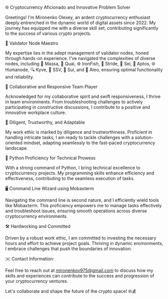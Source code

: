 
🌐 Cryptocurrency Aficionado and Innovative Problem Solver

Greetings! I'm Mironenko Olexey, an ardent cryptocurrency enthusiast deeply entrenched in the dynamic world of digital assets since 2022. My journey has equipped me with a diverse skill set, contributing significantly to the success of various crypto projects.

🔗 Validator Node Maestro

My expertise lies in the adept management of validator nodes, honed through hands-on experience. I've navigated the complexities of diverse nodes, including 🔄 Massa, 🌌 Quai, ⚙️ IronFish, 🏃 Stride, 🌊 Sei, 🚀 Aptos, 🌐 Humanode, 🔍 Kyve, 🚀 SSV, 🔄 Sui, and 🚀 Aleo, ensuring optimal functionality and reliability.

🤝 Collaborative and Responsive Team Player

Acknowledged for my collaborative spirit and swift responsiveness, I thrive in team environments. From troubleshooting challenges to actively participating in constructive discussions, I contribute to a positive and innovative workplace culture.

💼 Diligent, Trustworthy, and Adaptable

My work ethic is marked by diligence and trustworthiness. Proficient in handling intricate tasks, I am ready to tackle challenges with a solution-oriented mindset, adapting seamlessly to the fast-paced cryptocurrency landscape.

🐍 Python Proficiency for Technical Prowess

With a strong command of Python, I bring technical excellence to cryptocurrency projects. My programming skills enhance efficiency and effectiveness, contributing to the seamless execution of tasks.

🖥️ Command Line Wizard using Mobaxterm

Navigating the command line is second nature, and I efficiently wield tools like Mobaxterm. This proficiency empowers me to manage tasks effectively and troubleshoot issues, ensuring smooth operations across diverse cryptocurrency environments.

🛠️ Hardworking and Committed

Driven by a robust work ethic, I am committed to investing the necessary hours and effort to achieve project goals. Thriving in dynamic environments, I embrace challenges that push the boundaries of innovation.

✉️ Contact Information:

Feel free to reach out at mironenkov975@gmail.com to discuss how my skills and experiences can contribute to the success and progression of your cryptocurrency ventures.

Let's collaborate and shape the future of the crypto space! 🌐💰
